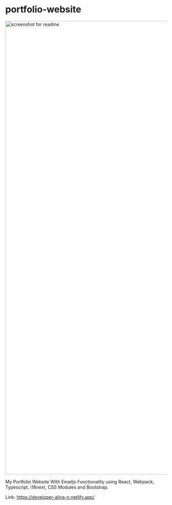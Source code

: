 # portfolio-website


<img width="1414" alt="screenshot for readme" src="https://github.com/dev-alina-n/portfolio-website/assets/81759014/22649592-5055-4a5f-85db-528b2f2682b2">


My Portfolio Website With Emailjs Functionality using React, Webpack, Typescript, i18next, CSS Modules and Bootstrap.

Link: https://developer-alina-n.netlify.app/
